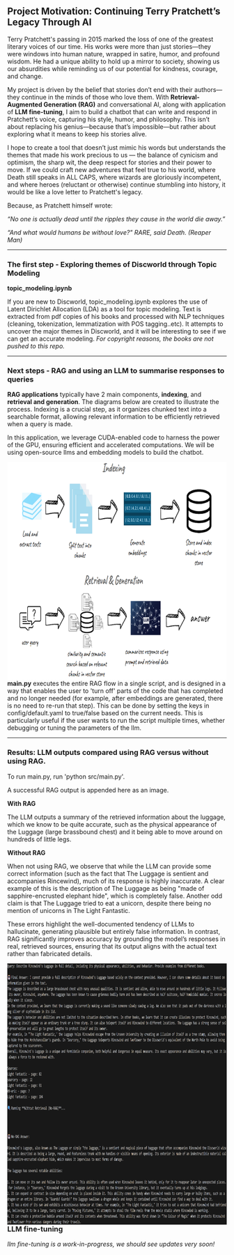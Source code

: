 ## Project Motivation: Continuing Terry Pratchett’s Legacy Through AI

Terry Pratchett's passing in 2015 marked the loss of one of the greatest literary voices of our time. His works were more than just stories—they were windows into human nature, wrapped in satire, humor, and profound wisdom. He had a unique ability to hold up a mirror to society, showing us our absurdities while reminding us of our potential for kindness, courage, and change.

My project is driven by the belief that stories don’t end with their authors—they continue in the minds of those who love them. With **Retrieval-Augmented Generation (RAG)** and conversational AI, along with application of **LLM fine-tuning**, I aim to build a chatbot that can write and respond in Pratchett’s voice, capturing his style, humor, and philosophy. This isn’t about replacing his genius—because that’s impossible—but rather about exploring what it means to keep his stories alive.

I hope to create a tool that doesn’t just mimic his words but understands the themes that made his work precious to us — the balance of cynicism and optimism, the sharp wit, the deep respect for stories and their power to move. If we could craft new adventures that feel true to his world, where Death still speaks in ALL CAPS, where wizards are gloriously incompetent, and where heroes (reluctant or otherwise) continue stumbling into history, it would be like a love letter to Pratchett's legacy.

Because, as Pratchett himself wrote:

*“No one is actually dead until the ripples they cause in the world die away.”*

*“And what would humans be without love?" RARE, said Death. (Reaper Man)*

---

### The first step - Exploring themes of Discworld through Topic Modeling

**topic_modeling.ipynb**

If you are new to Discworld, topic_modeling.ipynb explores the use of Latent Dirichlet Allocation (LDA) as a tool for topic modeling. Text is extracted from pdf copies of his books and processed with NLP techniques (cleaning, tokenization, lemmatization with POS tagging..etc). 
It attempts to uncover the major themes in Discworld, and it will be interesting to see if we can get an accurate modeling. 
*For copyright reasons, the books are not pushed to this repo.*

---
### Next steps - RAG and using an LLM to summarise responses to queries

**RAG applications** 
typically have 2 main components, **indexing**, and **retrieval and generation**. The diagrams below are created to illustrate the process.
Indexing is a crucial step, as it organizes chunked text into a searchable format, allowing relevant information to be efficiently retrieved when a query is made.

In this application, we leverage CUDA-enabled code to harness the power of the GPU, ensuring efficient and accelerated computations. We will be using open-source llms and embedding models to build the chatbot.

<img src="images/Processdiagrams.png" width="800" height="500" style="float:left; margin-right:10px;" />

**main.py** 
executes the entire RAG flow in a single script, and is designed in a way that enables the user to 'turn off' parts of the code that has completed and no longer needed (for example, after embeddings are generated, there is no need to re-run that step). This can be done by setting the keys in config/default.yaml to true/false based on the current needs. This is particularly useful if the user wants to run the script multiple times, whether debugging or tuning the parameters of the llm.

---
### Results: LLM outputs compared using RAG versus without using RAG.

To run main.py, run 'python src/main.py'.

A successful RAG output is appended here as an image. 

**With RAG**

The LLM outputs a summary of the retrieved information about the luggage, which we know to be quite accurate, such as the physical appearance of the Luggage (large brassbound chest) and it being able to move around on hundreds of little legs. 

**Without RAG**

When not using RAG, we observe that while the LLM can provide some correct information (such as the fact that The Luggage is sentient and accompanies Rincewind), much of its response is highly inaccurate. A clear example of this is the description of The Luggage as being "made of sapphire-encrusted elephant hide", which is completely false. Another odd claim is that The Luggage tried to eat a unicorn, despite there being no mention of unicorns in The Light Fantastic.

These errors highlight the well-documented tendency of LLMs to hallucinate, generating plausible but entirely false information. In contrast, RAG significantly improves accuracy by grounding the model’s responses in real, retrieved sources, ensuring that its output aligns with the actual text rather than fabricated details.

<img src="images/RAG_output.png" width="1200" height="600" style="float:left; margin-right:10px;" /> 

---
---
### 

### LLM fine-tuning
*llm fine-tuning is a work-in-progress, we should see updates very soon!*


